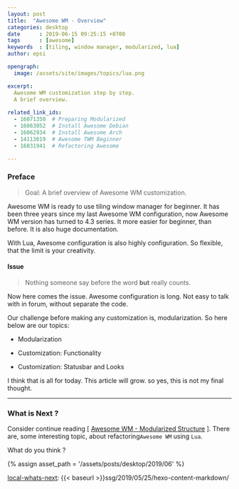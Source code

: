 ```yaml
---
layout: post
title:  "Awesome WM - Overview"
categories: desktop
date      : 2019-06-15 09:25:15 +0700
tags      : [awesome]
keywords  : [tiling, window manager, modularized, lua]
author: epsi

opengraph:
  image: /assets/site/images/topics/lua.png

excerpt:
  Awesome WM customization step by step.
  A brief overview.
  
related_link_ids:
  - 16071350  # Preparing Modularized
  - 16063052  # Install Awesome Debian
  - 16062934  # Install Awesome Arch
  - 14113019  # Awesome TWM Beginner
  - 16031941  # Refactoring Awesome

---
```


### Preface

> Goal: A brief overview of Awesome WM customization.

Awesome WM is ready to use tiling window manager for beginner.
It has been three years since my last Awesome WM configuration,
now Awesome WM version has turned to 4.3 series.
It more easier for beginner, than before.
It is also huge documentation.

With Lua, Awesome configuration is also highly configuration.
So flexible, that the limit is your creativity.

#### Issue

> Nothing someone say before the word **but** really counts.

Now here comes the issue.
Awesome configuration is long.
Not easy to talk with in forum, without separate the code.

Our challenge before making any customization is,
modularization. So here below are our topics:

* Modularization

* Customization: Functionality

* Customization: Statusbar and Looks

I think that is all for today.
This article will grow.
so yes, this is not my final thought.

-- -- --

### What is Next ?

Consider continue reading [ [Awesome WM - Modularized Structure][local-whats-next] ].
There are, some interesting topic,
about refactoring<code>Awesome WM</code> using <code>Lua</code>.

What do you think ?


[//]: <> ( -- -- -- links below -- -- -- )
{% assign asset_path = '/assets/posts/desktop/2019/06' %}

[local-whats-next]: /desktop/2019/06/16/awesome-modularized-structure.html

[local-whats-next]:     {{< baseurl >}}ssg/2019/05/25/hexo-content-markdown/
